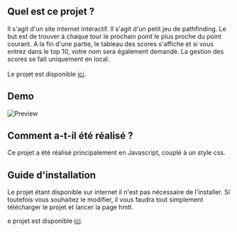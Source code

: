 ## Quel est ce projet ?
Il s'agit d'un site internet intéractif. Il s'agit d'un petit jeu de pathfinding. Le but est de trouver à chaque tour le prochain point le plus proche du point courant.
A la fin d'une partie, le tableau des scores s'affiche et si vous entrez dans le top 10, votre nom sera également demandé. La gestion des scores se fait uniquement en local.<br><br>
Le projet est disponible <a href="https://projets.thomascorcoral.netheberg.fr/pathfinder/pathfinding.html">ici</a>.

## Demo
![Preview](https://github.com/ThomasCorcoral/Gazette-php/blob/master/Pathfinding.png)

## Comment a-t-il été réalisé ?

Ce projet a été réalisé principalement en Javascript, couplé à un style css.<br>

## Guide d'installation

Le projet étant disponible sur internet il n'est pas nécessaire de l'installer. Si toutefois vous souhaitez le modifier, il vous faudra tout simplement télécharger le projet et lancer la page hmtl.

e projet est disponible <a href="https://projets.thomascorcoral.netheberg.fr/pathfinder/pathfinding.html">ici</a>.
